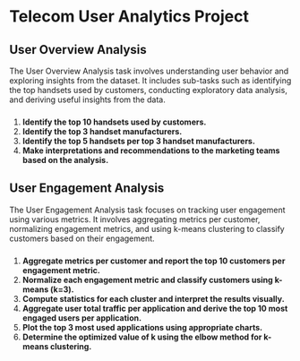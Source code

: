 # Telecom User Analytics Project

## User Overview Analysis
The User Overview Analysis task involves understanding user behavior and exploring insights from the dataset. It includes sub-tasks such as identifying the top handsets used by customers, conducting exploratory data analysis, and deriving useful insights from the data.

### 
1. **Identify the top 10 handsets used by customers.**
2. **Identify the top 3 handset manufacturers.**
3. **Identify the top 5 handsets per top 3 handset manufacturers.**
4. **Make interpretations and recommendations to the marketing teams based on the analysis.**

## User Engagement Analysis
The User Engagement Analysis task focuses on tracking user engagement using various metrics. It involves aggregating metrics per customer, normalizing engagement metrics, and using k-means clustering to classify customers based on their engagement.

### 
1. **Aggregate metrics per customer and report the top 10 customers per engagement metric.**
2. **Normalize each engagement metric and classify customers using k-means (k=3).**
3. **Compute statistics for each cluster and interpret the results visually.**
4. **Aggregate user total traffic per application and derive the top 10 most engaged users per application.**
5. **Plot the top 3 most used applications using appropriate charts.**
6. **Determine the optimized value of k using the elbow method for k-means clustering.**